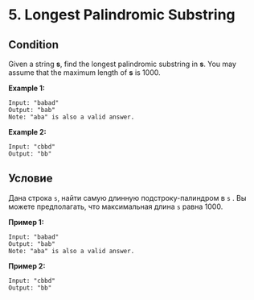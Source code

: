 # 5. Longest Palindromic Substring

## Condition

Given a string **s**, find the longest palindromic substring in **s**. You may assume that the maximum length of **s** is 1000.

**Example 1:**

```
Input: "babad"
Output: "bab"
Note: "aba" is also a valid answer.
```

**Example 2:**

```
Input: "cbbd"
Output: "bb"
```

## Условие

Дана строка `s`, найти самую длинную подстроку-палиндром в `s` . Вы можете предполагать, что максимальная длина `s` равна 1000.

**Пример 1:**

```
Input: "babad"
Output: "bab"
Note: "aba" is also a valid answer.
```

**Пример 2:**

```
Input: "cbbd"
Output: "bb"
```

